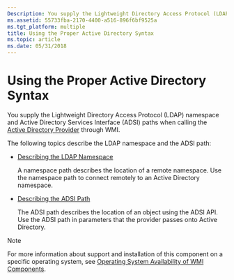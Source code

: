 ```yaml
---
Description: You supply the Lightweight Directory Access Protocol (LDAP) namespace and Active Directory Services Interface (ADSI) paths when calling the Active Directory Provider through WMI.
ms.assetid: 55733fba-2170-4400-a516-896f6bf9525a
ms.tgt_platform: multiple
title: Using the Proper Active Directory Syntax
ms.topic: article
ms.date: 05/31/2018
---
```


# Using the Proper Active Directory Syntax

You supply the Lightweight Directory Access Protocol (LDAP) namespace and Active Directory Services Interface (ADSI) paths when calling the [Active Directory Provider](https://docs.microsoft.com/previous-versions/windows/desktop/dsprov/active-directory-provider) through WMI.

The following topics describe the LDAP namespace and the ADSI path:

-   [Describing the LDAP Namespace](describing-the-ldap-namespace.md)

    A namespace path describes the location of a remote namespace. Use the namespace path to connect remotely to an Active Directory namespace.

-   [Describing the ADSI Path](describing-the-adsi-path.md)

    The ADSI path describes the location of an object using the ADSI API. Use the ADSI path in parameters that the provider passes onto Active Directory.

> [!Note]  
> For more information about support and installation of this component on a specific operating system, see [Operating System Availability of WMI Components](operating-system-availability-of-wmi-components.md).

 

 

 



